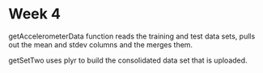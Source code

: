 # Week 4


getAccelerometerData function reads the training and test data sets, pulls out the mean and stdev columns and the merges them.

getSetTwo uses plyr to build the consolidated data set that is uploaded.

